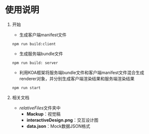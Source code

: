 # 使用说明
1. 开始
    * 生成客户端manifest文件

    `npm run build:client`

    * 生成服务端bundle文件

    `npm run build: server`

    * 利用KOA框架将服务端bundle文件和客户端manifest文件混合生成renderer对象，并分别生成客户端渲染结果和服务端渲染结果

    `npm run start`
    
2. 相关文档
    * *relativeFiles*文件夹中
        - **Mackup**：视觉稿
        - **interactiveDesign.png**：交互设计图
        - **data.json**：Mock数据JSON格式
